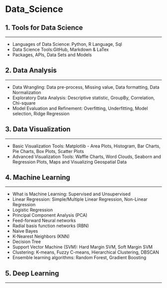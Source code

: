 # Data_Science

## 1. Tools for Data Science

---

- Languages of Data Science: Python, R Language, Sql
- Data Science Tools:GitHub, Markdown & LaTex
- Packages, APIs, Data Sets and Models

## 2. Data Analysis

---

- Data Wrangling: Data pre-process, Missing value, Data formatting, Data Normalization
- Exploratory Data Analysis: Descriptive statistic, GroupBy, Correlation, Chi-square
- Model Evaluation and Refinement: Overfitting, Underfitting, Model selection, Ridge Regression

## 3. Data Visualization

---

- Basic Visualization Tools: Matplotlib - Area Plots, Histogram, Bar Charts, Pie Charts, Box Plots, Scatter Plots
- Advanced Visualization Tools: Waffle Charts, Word Clouds, Seaborn and Regression Plots, Maps and Visualizing Geospatial Data

## 4. Machine Learning

---

- What is Machine Learning: Supervised and Unsupervised
- Linear Regression: Simple/Multiple Linear Regression, Non-Linear Regression
- Logistic Regression
- Principal Component Analysis (PCA)
- Feed-forward Neural networks
- Radial basis function networks (RBN)
- Naive Bayes
- K-Nearest Neighbors (KNN)
- Decision Tree
- Support Vector Machine (SVM): Hard Margin SVM, Soft Margin SVM
- Clustering: K-means, Fuzzy C-means, Hierarchical Clustering, DBSCAN
- Ensemble learning algorithms: Random Forest, Gradient Boosting

## 5. Deep Learning
---
